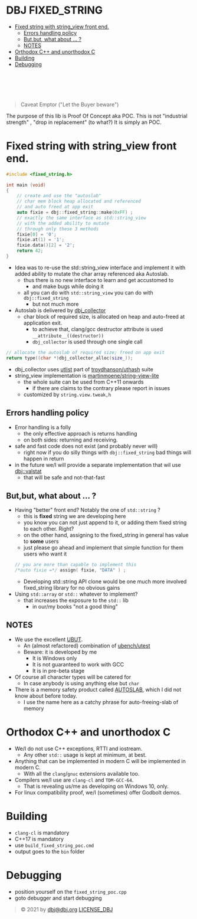 # DBJ FIXED_STRING<!-- omit in toc -->

- [Fixed string with string_view front end.](#fixed-string-with-string_view-front-end)
  - [Errors handling policy](#errors-handling-policy)
  - [But,but, what about ... ?](#butbut-what-about--)
  - [NOTES](#notes)
- [Orthodox C++ and unorthodox C](#orthodox-c-and-unorthodox-c)
- [Building](#building)
- [Debugging](#debugging)
  
# &nbsp;<!-- omit in toc -->

> Caveat Emptor ("Let the Buyer beware")

The purpose of this lib is Proof Of Concept aka POC. This is not "industrial strength" , "drop in replacement" (to what?) It is simply an POC.

# Fixed string with string_view front end.

```cpp
#include <fixed_string.h>

int main (void)
{
    // create and use the "autoslab"
    // char mem block heap allocated and referenced
    // and auto freed at app exit
    auto fixie = dbj::fixed_string::make(0xFF) ;
    // exactly the same interface as std::string_view
    // with the added ability to mutate
    // through only these 3 methods
    fixie[0] = '0';
    fixie.at(1) = '1';
    fixie.data()[2] = '2';
    return 42;
}
```

- Idea was to re-use the std::string_view  interface and implement it with added ability to mutate the char array referenced aka Autoslab.
    - thus there is no new interface to learn and get accustomed to
      - and make bugs while doing it
    - all you can do with `std::string_view` you can do with `dbj::fixed_string`
      - but not much more
- Autoslab is delivered by [dbj_collector](dbj_collector.h)
  - char block of required size, is allocated on heap and auto-freed at application exit.  
    - to achieve that, clang/gcc destructor attribute is used `__attribute__((destructor))`
    - `dbj_collector` is used through one single call
```cpp
// allocate the autoslab of required size; freed on app exit
return type((char *)dbj_collector_alloc(size_));
```
  - dbj_collector uses [utlist](https://github.com/troydhanson/uthash/blob/master/src/utlist.h) part of [troydhanson/uthash](https://github.com/troydhanson/uthash) suite
- string_view implementation is [martinmoene/string-view-lite](https://github.com/martinmoene/string-view-lite)
  - the whole suite can be used from C++11 onwards
    - if there are claims to the contrary please report in issues
  - customized by `string.view.tweak,h`

## Errors handling policy

- Error handling is a folly
  - the only effective approach is returns handling
  - on both sides: returning and receiving.
- safe and fast code does not exist (and probably never will)
  - right now if you do silly things with `dbj::fixed_string` bad things will happen in return
- in the future we/I will provide a separate implementation that wil use [dbj::valstat](https://valstat.github.io/home/)
  - that will be safe and not-that-fast

## But,but, what about ... ?

- Having "better" front end? Notably the one of `std::string` ? 
  - this is **fixed** string we are developing here
  - you know you can not just append to it, or adding them fixed string to each other. Right?
  - on the other hand, assigning to the fixed_string in general has value to **some** users
  - just please go ahead and implement that simple function for them users who want it
  ```cpp
  // you are more than capable to implement this
  /*auto fixie =*/ assign( fixie, "DATA" ) ;
  ```
  - Developing std::string API clone would be one much more involved fixed_string library for no obvious gains
- Using `std::array` or `std::` whatever to implement?
  - that increases the exposure to the `std::` lib
    - in our/my books "not a good thing"

## NOTES

- We use the excellent [UBUT](https://github.com/dbj-data/ubut).
  - An (almost refactored) combination of [ubench/utest](https://github.com/sheredom) 
  - Beware: it is developed by me
      - It is Windows only
      - It is not guaranteed to work with GCC
      - It is in pre-beta stage
- Of course all character types will be catered for 
  - In case anybody is using anything else but `char`
- There is a memory safety product called [AUTOSLAB](https://grsecurity.net/how_autoslab_changes_the_memory_unsafety_game), which I did not know about before today.
  - I use the name here as a catchy phrase for auto-freeing-slab of memory

# Orthodox C++ and unorthodox C

- We/I do not use C++ exceptions, RTTI and iostream. 
   - Any other `std::` usage is kept at minimum, at best.
- Anything that can be implemented in modern C will be implemented in modern C. 
   - With all the `clang`/`gnuc` extensions available too.
- Compilers we/I use are `clang-cl` and `TDM-GCC-64`. 
   - That is revealing us/me as developing on Windows 10, only.
- For linux compatibility proof, we/I (sometimes) offer Godbolt demos.

# Building
- `clang-cl` is mandatory
- C++17 is mandatory
- use `build_fixed_string_poc.cmd`
- output goes to the `bin` folder
# Debugging
- position yourself on the `fixed_string_poc.cpp`
- goto debugger and start debugging

> &copy; 2021 by dbj@dbj.org 
[LICENSE_DBJ](https://dbj.org/license_dbj/) 
